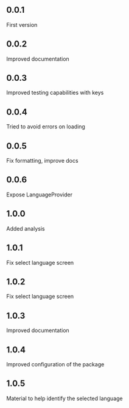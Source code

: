 ## 0.0.1
First version

## 0.0.2
Improved documentation

## 0.0.3
Improved testing capabilities with keys

## 0.0.4
Tried to avoid errors on loading

## 0.0.5
Fix formatting, improve docs

## 0.0.6
Expose LanguageProvider

## 1.0.0
Added analysis

## 1.0.1
Fix select language screen

## 1.0.2
Fix select language screen

## 1.0.3
Improved documentation

## 1.0.4
Improved configuration of the package

## 1.0.5
Material to help identify the selected language